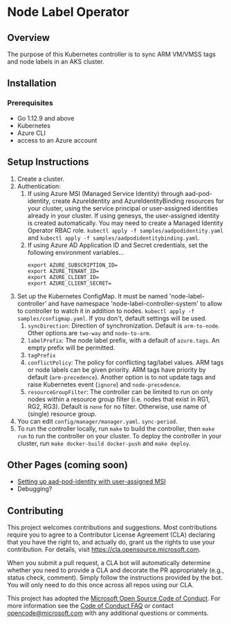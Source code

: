 
# Node Label Operator

## Overview

The purpose of this Kubernetes controller is to sync ARM VM/VMSS tags and node labels in an AKS cluster.

## Installation

### Prerequisites
- Go 1.12.9 and above
- Kubernetes
- Azure CLI
- access to an Azure account

## Setup Instructions

1. Create a cluster.
2. Authentication:
    1. If using Azure MSI (Managed Service Identity) through aad-pod-identity, create AzureIdentity and AzureIdentityBinding resources for your cluster, using the service principal or user-assigned identities already in your cluster. If using genesys, the user-assigned identity is created automatically. You may need to create a Managed Identity Operator RBAC role. `kubectl apply -f samples/aadpodidentity.yaml` and `kubectl apply -f samples/aadpodidentitybinding.yaml`.
    2. If using Azure AD Application ID and Secret credentials, set the following environment variables...
        ```
        export AZURE_SUBSCRIPTION_ID=
        export AZURE_TENANT_ID=
        export AZURE_CLIENT_ID=
        export AZURE_CLIENT_SECRET=
        ```
2. Set up the Kubernetes ConfigMap. It must be named 'node-label-controller' and have namespace 'node-label-controller-system' to allow to controller to watch it in addition to nodes. `kubectl apply -f samples/configmap.yaml`. If you don't, default settings will be used.
    1. `syncDirection`: Direction of synchronization. Default is `arm-to-node`. Other options are `two-way` and `node-to-arm`. 
    2. `labelPrefix`: The node label prefix, with a default of `azure.tags`. An empty prefix will be permitted.
    3. `tagPrefix`
    4. `conflictPolicy`: The policy for conflicting tag/label values. ARM tags or node labels can be given priority. ARM tags have priority by default (`arm-precedence`). Another option is to not update tags and raise Kubernetes event (`ignore`) and `node-precedence`.
    5. `resourceGroupFilter`: The controller can be limited to run on only nodes within a resource group filter (i.e. nodes that exist in RG1, RG2, RG3). Default is `none` for no filter. Otherwise, use name of (single) resource group.
3. You can edit `config/manager/manager.yaml`. `sync-period`.
4. To run the controller locally, run `make` to build the controller, then `make run` to run the controller on your cluster. To deploy the controller in your cluster, run `make docker-build docker-push` and `make deploy`.

## Other Pages (coming soon)

- [Setting up aad-pod-identity with user-assigned MSI](https://github.com/Azure/node-label-operator/blob/master/docs/aadpodidentity.md)
- Debugging?

## Contributing

This project welcomes contributions and suggestions.  Most contributions require you to agree to a
Contributor License Agreement (CLA) declaring that you have the right to, and actually do, grant us
the rights to use your contribution. For details, visit https://cla.opensource.microsoft.com.

When you submit a pull request, a CLA bot will automatically determine whether you need to provide
a CLA and decorate the PR appropriately (e.g., status check, comment). Simply follow the instructions
provided by the bot. You will only need to do this once across all repos using our CLA.

This project has adopted the [Microsoft Open Source Code of Conduct](https://opensource.microsoft.com/codeofconduct/).
For more information see the [Code of Conduct FAQ](https://opensource.microsoft.com/codeofconduct/faq/) or
contact [opencode@microsoft.com](mailto:opencode@microsoft.com) with any additional questions or comments.
